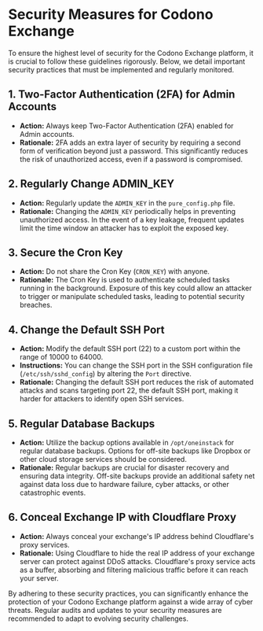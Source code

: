 # Security Measures for Codono Exchange

To ensure the highest level of security for the Codono Exchange platform, it is crucial to follow these guidelines rigorously. Below, we detail important security practices that must be implemented and regularly monitored.

## 1. Two-Factor Authentication (2FA) for Admin Accounts

- **Action:** Always keep Two-Factor Authentication (2FA) enabled for Admin accounts.
- **Rationale:** 2FA adds an extra layer of security by requiring a second form of verification beyond just a password. This significantly reduces the risk of unauthorized access, even if a password is compromised.

## 2. Regularly Change ADMIN_KEY

- **Action:** Regularly update the `ADMIN_KEY` in the `pure_config.php` file.
- **Rationale:** Changing the `ADMIN_KEY` periodically helps in preventing unauthorized access. In the event of a key leakage, frequent updates limit the time window an attacker has to exploit the exposed key.

## 3. Secure the Cron Key

- **Action:** Do not share the Cron Key (`CRON_KEY`) with anyone.
- **Rationale:** The Cron Key is used to authenticate scheduled tasks running in the background. Exposure of this key could allow an attacker to trigger or manipulate scheduled tasks, leading to potential security breaches.

## 4. Change the Default SSH Port

- **Action:** Modify the default SSH port (22) to a custom port within the range of 10000 to 64000.
- **Instructions:** You can change the SSH port in the SSH configuration file (`/etc/ssh/sshd_config`) by altering the `Port` directive.
- **Rationale:** Changing the default SSH port reduces the risk of automated attacks and scans targeting port 22, the default SSH port, making it harder for attackers to identify open SSH services.

## 5. Regular Database Backups

- **Action:** Utilize the backup options available in `/opt/oneinstack` for regular database backups. Options for off-site backups like Dropbox or other cloud storage services should be considered.
- **Rationale:** Regular backups are crucial for disaster recovery and ensuring data integrity. Off-site backups provide an additional safety net against data loss due to hardware failure, cyber attacks, or other catastrophic events.

## 6. Conceal Exchange IP with Cloudflare Proxy

- **Action:** Always conceal your exchange's IP address behind Cloudflare's proxy services.
- **Rationale:** Using Cloudflare to hide the real IP address of your exchange server can protect against DDoS attacks. Cloudflare's proxy service acts as a buffer, absorbing and filtering malicious traffic before it can reach your server.

By adhering to these security practices, you can significantly enhance the protection of your Codono Exchange platform against a wide array of cyber threats. Regular audits and updates to your security measures are recommended to adapt to evolving security challenges.
